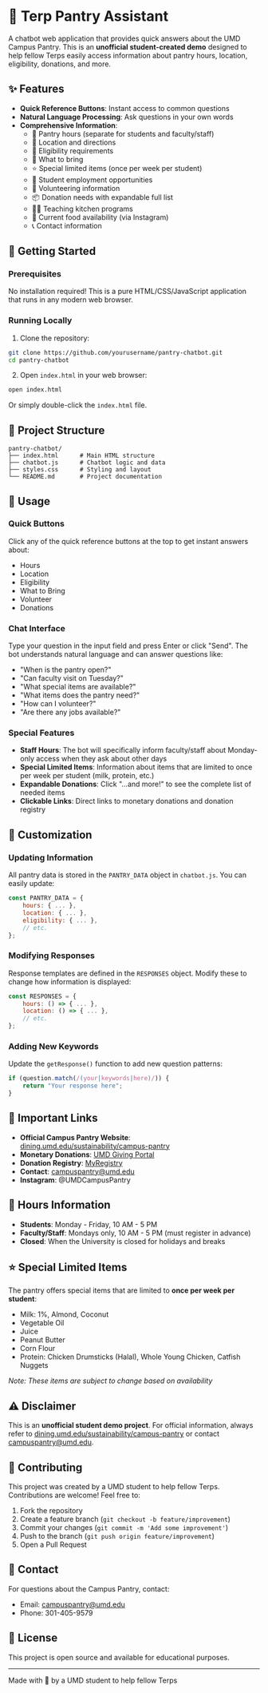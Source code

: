 # 🐢 Terp Pantry Assistant

A chatbot web application that provides quick answers about the UMD Campus Pantry. This is an **unofficial student-created demo** designed to help fellow Terps easily access information about pantry hours, location, eligibility, donations, and more.

## ✨ Features

- **Quick Reference Buttons**: Instant access to common questions
- **Natural Language Processing**: Ask questions in your own words
- **Comprehensive Information**:
  - 📅 Pantry hours (separate for students and faculty/staff)
  - 📍 Location and directions
  - 👤 Eligibility requirements
  - 🎒 What to bring
  - ⭐ Special limited items (once per week per student)
  - 💼 Student employment opportunities
  - 🤝 Volunteering information
  - 📦 Donation needs with expandable full list
  - 👩‍🍳 Teaching kitchen programs
  - 🍎 Current food availability (via Instagram)
  - 📞 Contact information

## 🚀 Getting Started

### Prerequisites

No installation required! This is a pure HTML/CSS/JavaScript application that runs in any modern web browser.

### Running Locally

1. Clone the repository:
```bash
git clone https://github.com/yourusername/pantry-chatbot.git
cd pantry-chatbot
```

2. Open `index.html` in your web browser:
```bash
open index.html
```

Or simply double-click the `index.html` file.

## 📁 Project Structure

```
pantry-chatbot/
├── index.html      # Main HTML structure
├── chatbot.js      # Chatbot logic and data
├── styles.css      # Styling and layout
└── README.md       # Project documentation
```

## 🎯 Usage

### Quick Buttons
Click any of the quick reference buttons at the top to get instant answers about:
- Hours
- Location
- Eligibility
- What to Bring
- Volunteer
- Donations

### Chat Interface
Type your question in the input field and press Enter or click "Send". The bot understands natural language and can answer questions like:
- "When is the pantry open?"
- "Can faculty visit on Tuesday?"
- "What special items are available?"
- "What items does the pantry need?"
- "How can I volunteer?"
- "Are there any jobs available?"

### Special Features
- **Staff Hours**: The bot will specifically inform faculty/staff about Monday-only access when they ask about other days
- **Special Limited Items**: Information about items that are limited to once per week per student (milk, protein, etc.)
- **Expandable Donations**: Click "...and more!" to see the complete list of needed items
- **Clickable Links**: Direct links to monetary donations and donation registry

## 🎨 Customization

### Updating Information

All pantry data is stored in the `PANTRY_DATA` object in `chatbot.js`. You can easily update:

```javascript
const PANTRY_DATA = {
    hours: { ... },
    location: { ... },
    eligibility: { ... },
    // etc.
};
```

### Modifying Responses

Response templates are defined in the `RESPONSES` object. Modify these to change how information is displayed:

```javascript
const RESPONSES = {
    hours: () => { ... },
    location: () => { ... },
    // etc.
};
```

### Adding New Keywords

Update the `getResponse()` function to add new question patterns:

```javascript
if (question.match(/(your|keywords|here)/)) {
    return "Your response here";
}
```

## 🔗 Important Links

- **Official Campus Pantry Website**: [dining.umd.edu/sustainability/campus-pantry](https://dining.umd.edu/sustainability/campus-pantry)
- **Monetary Donations**: [UMD Giving Portal](https://giving.umd.edu/make-a-gift?kwodcpreselect=KDC-SA22292)
- **Donation Registry**: [MyRegistry](https://www.myregistry.com/organization/umd-pantry-donation-list-college-park-md/3791289/giftlist)
- **Contact**: campuspantry@umd.edu
- **Instagram**: @UMDCampusPantry

## 📝 Hours Information

- **Students**: Monday - Friday, 10 AM - 5 PM
- **Faculty/Staff**: Mondays only, 10 AM - 5 PM (must register in advance)
- **Closed**: When the University is closed for holidays and breaks

## ⭐ Special Limited Items

The pantry offers special items that are limited to **once per week per student**:
- Milk: 1%, Almond, Coconut
- Vegetable Oil
- Juice
- Peanut Butter
- Corn Flour
- Protein: Chicken Drumsticks (Halal), Whole Young Chicken, Catfish Nuggets

*Note: These items are subject to change based on availability*

## ⚠️ Disclaimer

This is an **unofficial student demo project**. For official information, always refer to [dining.umd.edu/sustainability/campus-pantry](https://dining.umd.edu/sustainability/campus-pantry) or contact campuspantry@umd.edu.

## 🤝 Contributing

This project was created by a UMD student to help fellow Terps. Contributions are welcome! Feel free to:

1. Fork the repository
2. Create a feature branch (`git checkout -b feature/improvement`)
3. Commit your changes (`git commit -m 'Add some improvement'`)
4. Push to the branch (`git push origin feature/improvement`)
5. Open a Pull Request

## 📧 Contact

For questions about the Campus Pantry, contact:
- Email: campuspantry@umd.edu
- Phone: 301-405-9579

## 📄 License

This project is open source and available for educational purposes.

---

Made with 🐢 by a UMD student to help fellow Terps
